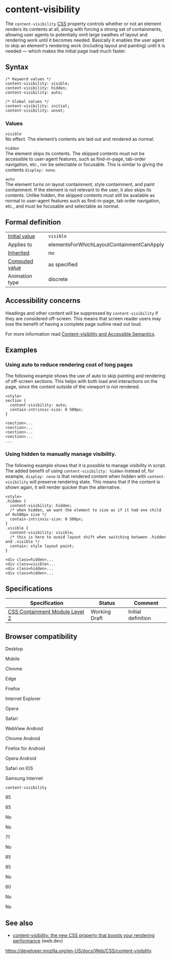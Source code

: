 # content-visibility

The `content-visibility` [CSS](https://developer.mozilla.org/en-US/docs/Web/CSS) property controls whether or not an element renders its contents at all, along with forcing a strong set of containments, allowing user agents to potentially omit large swathes of layout and rendering work until it becomes needed. Basically it enables the user agent to skip an element's rendering work (including layout and painting) until it is needed — which makes the initial page load much faster.

## Syntax

    /* Keyword values */
    content-visibility: visible;
    content-visibility: hidden;
    content-visibility: auto;

    /* Global values */
    content-visibility: initial;
    content-visibility: unset;

### Values

`visible`  
No effect. The element’s contents are laid out and rendered as normal.

`hidden`  
The element skips its contents. The skipped contents must not be accessible to user-agent features, such as find-in-page, tab-order navigation, etc., nor be selectable or focusable. This is similar to giving the contents `display: none`.

`auto`  
The element turns on layout containment, style containment, and paint containment. If the element is not relevant to the user, it also skips its contents. Unlike hidden, the skipped contents must still be available as normal to user-agent features such as find-in-page, tab order navigation, etc., and must be focusable and selectable as normal.

## Formal definition

<table><tbody><tr class="odd"><td><a href="initial_value">Initial value</a></td><td><code>visible</code></td></tr><tr class="even"><td>Applies to</td><td>elementsForWhichLayoutContainmentCanApply</td></tr><tr class="odd"><td><a href="inheritance">Inherited</a></td><td>no</td></tr><tr class="even"><td><a href="computed_value">Computed value</a></td><td>as specified</td></tr><tr class="odd"><td>Animation type</td><td>discrete</td></tr></tbody></table>

## Accessibility concerns

Headings and other content will be suppressed by `content-visibility` if they are considered off-screen. This means that screen reader users may lose the benefit of having a complete page outline read out loud.

For more information read [Content-visibility and Accessible Semantics](https://marcysutton.com/content-visibility-accessible-semantics).

## Examples

### Using auto to reduce rendering cost of long pages

The following example shows the use of auto to skip painting and rendering of off-screen sections. This helps with both load and interactions on the page, since the content outside of the viewport is not rendered.

    <style>
    section {
      content-visibility: auto;
      contain-intrinsic-size: 0 500px;
    }

    <section>...
    <section>...
    <section>...
    <section>...
    ...

### Using hidden to manually manage visibility.

The following example shows that it is possible to manage visibility in script. The added benefit of using `content-visibility: hidden` instead of, for example, `display: none` is that rendered content when hidden with `content-visibility` will preserve rendering state. This means that if the content is shown again, it will render quicker than the alternative.

    <style>
    .hidden {
      content-visibility: hidden;
      /* when hidden, we want the element to size as if it had one child of 0x500px size */
      contain-intrinsic-size: 0 500px;
    }
    .visible {
      content-visibility: visible;
      /* this is here to avoid layout shift when switching between .hidden and .visible */
      contain: style layout paint;
    }

    <div class=hidden>...
    <div class=visible>...
    <div class=hidden>...
    <div class=hidden>...

## Specifications

<table><thead><tr class="header"><th>Specification</th><th>Status</th><th>Comment</th></tr></thead><tbody><tr class="odd"><td><a href="https://drafts.csswg.org/css-contain-2/#content-visibility">CSS Containment Module Level 2</a></td><td><span class="spec-wd">Working Draft</span></td><td>Initial definition</td></tr></tbody></table>

## Browser compatibility

Desktop

Mobile

Chrome

Edge

Firefox

Internet Explorer

Opera

Safari

WebView Android

Chrome Android

Firefox for Android

Opera Android

Safari on IOS

Samsung Internet

`content-visibility`

85

85

No

No

71

No

85

85

No

60

No

No

## See also

- [content-visibility: the new CSS property that boosts your rendering performance](https://web.dev/content-visibility/) (web.dev)

<a href="https://developer.mozilla.org/en-US/docs/Web/CSS/content-visibility" class="_attribution-link">https://developer.mozilla.org/en-US/docs/Web/CSS/content-visibility</a>
